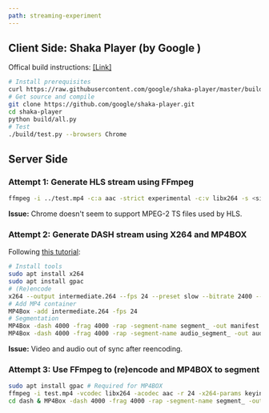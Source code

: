 ```yaml
---
path: streaming-experiment
---
```

## Client Side: Shaka Player (by Google )
Offical build instructions: [[Link]](https://github.com/google/shaka-player/blob/master/docs/tutorials/welcome.md)
```bash
# Install prerequisites 
curl https://raw.githubusercontent.com/google/shaka-player/master/build/install-linux-prereqs.sh | bash
# Get source and compile
git clone https://github.com/google/shaka-player.git
cd shaka-player
python build/all.py
# Test
./build/test.py --browsers Chrome
```
## Server Side
### Attempt 1: Generate HLS stream using FFmpeg
```bash
ffmpeg -i ../test.mp4 -c:a aac -strict experimental -c:v libx264 -s <size> -aspect 16:9 -f hls -hls_list_size 1000000 -hls_time 2 index.m3u8
```
**Issue:** Chrome doesn't seem to support MPEG-2 TS files used by HLS.
### Attempt 2: Generate DASH stream using X264 and MP4BOX
Following [this tutorial](https://bitmovin.com/mp4box-dash-content-generation-x264/):
```bash
# Install tools
sudo apt install x264
sudo apt install gpac
# (Re)encode
x264 --output intermediate.264 --fps 24 --preset slow --bitrate 2400 --vbv-maxrate 4800 --vbv-bufsize 9600 --min-keyint 48 --keyint 48 --scenecut 0 --no-scenecut --pass 1 test.mp4
# Add MP4 container
MP4Box -add intermediate.264 -fps 24
# Segmentation
MP4Box -dash 4000 -frag 4000 -rap -segment-name segment_ -out manifest.mpd ../out.mp4
MP4Box -dash 4000 -frag 4000 -rap -segment-name audio_segment_ -out audio.mpd ../out.mp4#audio
```
**Issue:** Video and audio out of sync after reencoding.
### Attempt 3: Use FFmpeg to (re)encode and MP4BOX to segment
```bash
sudo apt install gpac # Required for MP4BOX
ffmpeg -i test.mp4 -vcodec libx264 -acodec aac -r 24 -x264-params keyint=48:scenecut=0 out.mp4
cd dash & MP4Box -dash 4000 -frag 4000 -rap -segment-name segment_ -out manifest.mpd ../out.mp4
```
